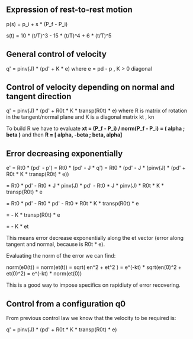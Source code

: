 ## Expression of rest-to-rest motion

p(s) = p_i + s * (P_f - P_i)

s(t) = 10 * (t/T)^3 - 15 * (t/T)^4 + 6 * (t/T)^5

## General control of velocity

q' = pinv(J) * (pd' + K * e)  where e = pd - p , K > 0 diagonal

## Control of velocity depending on normal and tangent direction

q' = pinv(J) * (pd' + R0t * K * transp(R0t) * e)   where R is matrix of rotation in the tangent/normal plane and K is a diagonal matrix kt , kn

To build R we have to evaluate **xt = (P_f - P_i) / norm(P_f - P_i) = ( alpha ; beta )** and then **R = [ alpha, -beta ; beta, alpha]**

## Error decreasing exponentially

e' = Rt0 * (pd' - p') = Rt0 * (pd' - J * q') = Rt0 * (pd' - J * (pinv(J) * (pd' + R0t * K * transp(R0t) * e))

= Rt0 * pd' - Rt0 * J * pinv(J) * pd' - Rt0 * J * pinv(J) * R0t * K * transp(R0t) * e

= Rt0 * pd' - Rt0 * pd' - Rt0 * R0t * K * transp(R0t) * e

= - K * transp(R0t) * e 

= - K * et

This means error decrease exponentially along the et vector (error along tangent and normal, because is R0t * e).

Evaluating the norm of the error we can find:

norm(e0(t)) = norm(et(t)) = sqrt( en^2 + et^2 ) = e^(-kt) * sqrt(en(0)^2 + et(0)^2) = e^(-kt) * norm(et(0))

This is a good way to impose specifics on rapidiuty of error recovering. 

## Control from a configuration q0

From previous control law we know that the velocity to be required is:

q' = pinv(J) * (pd' + R0t * K * transp(R0t) * e)
